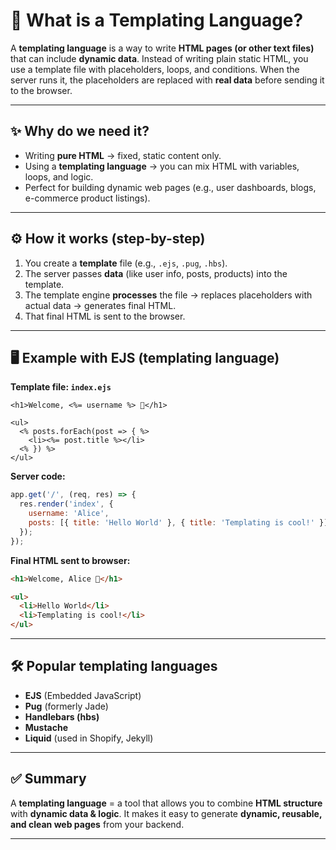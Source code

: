 
# 🧩 What is a **Templating Language**?

A **templating language** is a way to write **HTML pages (or other text files)** that can include **dynamic data**.
Instead of writing plain static HTML, you use a template file with placeholders, loops, and conditions. When the server runs it, the placeholders are replaced with **real data** before sending it to the browser.

---

## ✨ Why do we need it?

* Writing **pure HTML** → fixed, static content only.
* Using a **templating language** → you can mix HTML with variables, loops, and logic.
* Perfect for building dynamic web pages (e.g., user dashboards, blogs, e-commerce product listings).

---

## ⚙️ How it works (step-by-step)

1. You create a **template** file (e.g., `.ejs`, `.pug`, `.hbs`).
2. The server passes **data** (like user info, posts, products) into the template.
3. The template engine **processes** the file → replaces placeholders with actual data → generates final HTML.
4. That final HTML is sent to the browser.

---

## 🖥️ Example with EJS (templating language)

**Template file: `index.ejs`**

```ejs
<h1>Welcome, <%= username %> 👋</h1>

<ul>
  <% posts.forEach(post => { %>
    <li><%= post.title %></li>
  <% }) %>
</ul>
```

**Server code:**

```js
app.get('/', (req, res) => {
  res.render('index', {
    username: 'Alice',
    posts: [{ title: 'Hello World' }, { title: 'Templating is cool!' }]
  });
});
```

**Final HTML sent to browser:**

```html
<h1>Welcome, Alice 👋</h1>

<ul>
  <li>Hello World</li>
  <li>Templating is cool!</li>
</ul>
```

---

## 🛠️ Popular templating languages

* **EJS** (Embedded JavaScript)
* **Pug** (formerly Jade)
* **Handlebars (hbs)**
* **Mustache**
* **Liquid** (used in Shopify, Jekyll)

---

## ✅ Summary

A **templating language** = a tool that allows you to combine **HTML structure** with **dynamic data & logic**.
It makes it easy to generate **dynamic, reusable, and clean web pages** from your backend.

---